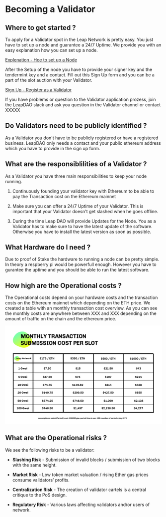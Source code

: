 # Becoming a Validator 

## Where to get started ?

To apply for a Validator spot in the Leap Network is pretty easy. You just have to set up a node and guarantee a 24/7 Uptime. We provide you with an easy explanation how you can set up a node. 

[Explenation - Hoe to set up a Node](#)

After the Setup of the node you have to provide your signer key and the tendermint key and a contact. Fill out this Sign Up form and you can be a part of the slot auction with your Validator.

[Sign Up - Register as a Validator](https://docs.google.com/forms/d/e/1FAIpQLSdQtc5LoEyWkc5-86SOLW3xK8cRNwuByC7SIrA9MdWeAiuBZw/viewform)

If you have problems or question to the Validator application prozess, join the LeapDAO slack and ask you question in the Validator channel or contact XXXXX


## Do Validators need to be publicly identified ?

As a Validator you don't have to be publicly registered or have a registered business. LeapDAO only needs a contact and your public ethereum address which you have to provide in the sign up form.


## What are the responsiblilities of a Validator ?

As a Validator you have three main responsibilities to keep your node running. 
1. Continuously founding your validator key with Ethereum to be able to pay the Transaction cost on the Ethereum mainnet

2. Make sure you can offer a 24/7 Uptime of your Validator. This is important that your Validator doesn't get slashed when he goes offline.

3. During the time Leap DAO will provide Updates for the Node. You as a Validator has to make sure to have the latest update of the software. Otherwise you have to install the latest version as soon as possible.


## What Hardware do I need ?

Due to proof of Stake the hardware to running a node can be pretty simple. In theory a respberry pi would be powerfull enough. However you have to gurantee the uptime and you should be able to run the latest software.


## How high are the Operational costs ?

The Operational costs depend on your hardware costs and the transaction costs on the Ethereum mainnet which depending on the ETH price. We created a table with an monthly transaction cost overview. As you can see the monthly costs are anywhere between XXX and XXX depending on the amount of traffic on the chain and the ethereum price. 

![Operator costs](/img/val-img4.jpg "Overview monthly costs per slot")

## What are the Operational risks ? 

We see the following risks to be a validator:

* **Slashing Risk** - Submission of invalid blocks / submission of two blocks with the same height.

* **Market Risk** - Low token market valuation / rising Ether gas prices consume validators’ profits.

* **Centralization Risk** - The creation of validator cartels is a central critique to the PoS design.

* **Regulatory Risk** - Various laws affecting validators and/or users of network.













